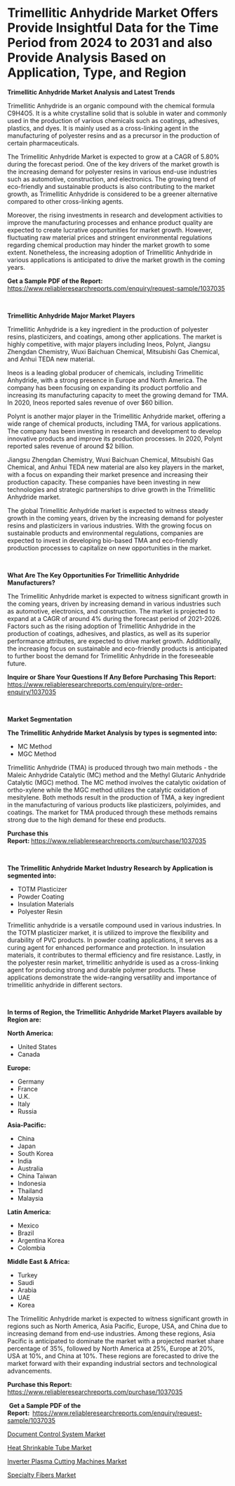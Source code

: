 <p><h1>Trimellitic Anhydride Market Offers Provide Insightful Data for the Time Period from 2024 to 2031 and also Provide Analysis Based on Application, Type, and Region</h1></p><p><strong>Trimellitic Anhydride Market Analysis and Latest Trends</strong></p>
<p><p>Trimellitic Anhydride is an organic compound with the chemical formula C9H4O5. It is a white crystalline solid that is soluble in water and commonly used in the production of various chemicals such as coatings, adhesives, plastics, and dyes. It is mainly used as a cross-linking agent in the manufacturing of polyester resins and as a precursor in the production of certain pharmaceuticals.</p><p>The Trimellitic Anhydride Market is expected to grow at a CAGR of 5.80% during the forecast period. One of the key drivers of the market growth is the increasing demand for polyester resins in various end-use industries such as automotive, construction, and electronics. The growing trend of eco-friendly and sustainable products is also contributing to the market growth, as Trimellitic Anhydride is considered to be a greener alternative compared to other cross-linking agents.</p><p>Moreover, the rising investments in research and development activities to improve the manufacturing processes and enhance product quality are expected to create lucrative opportunities for market growth. However, fluctuating raw material prices and stringent environmental regulations regarding chemical production may hinder the market growth to some extent. Nonetheless, the increasing adoption of Trimellitic Anhydride in various applications is anticipated to drive the market growth in the coming years.</p></p>
<p><strong>Get a Sample PDF of the Report:&nbsp;</strong> <a href="https://www.reliableresearchreports.com/enquiry/request-sample/1037035">https://www.reliableresearchreports.com/enquiry/request-sample/1037035</a></p>
<p>&nbsp;</p>
<p><strong>Trimellitic Anhydride Major Market Players</strong></p>
<p><p>Trimellitic Anhydride is a key ingredient in the production of polyester resins, plasticizers, and coatings, among other applications. The market is highly competitive, with major players including Ineos, Polynt, Jiangsu Zhengdan Chemistry, Wuxi Baichuan Chemical, Mitsubishi Gas Chemical, and Anhui TEDA new material.</p><p>Ineos is a leading global producer of chemicals, including Trimellitic Anhydride, with a strong presence in Europe and North America. The company has been focusing on expanding its product portfolio and increasing its manufacturing capacity to meet the growing demand for TMA. In 2020, Ineos reported sales revenue of over $60 billion.</p><p>Polynt is another major player in the Trimellitic Anhydride market, offering a wide range of chemical products, including TMA, for various applications. The company has been investing in research and development to develop innovative products and improve its production processes. In 2020, Polynt reported sales revenue of around $2 billion.</p><p>Jiangsu Zhengdan Chemistry, Wuxi Baichuan Chemical, Mitsubishi Gas Chemical, and Anhui TEDA new material are also key players in the market, with a focus on expanding their market presence and increasing their production capacity. These companies have been investing in new technologies and strategic partnerships to drive growth in the Trimellitic Anhydride market.</p><p>The global Trimellitic Anhydride market is expected to witness steady growth in the coming years, driven by the increasing demand for polyester resins and plasticizers in various industries. With the growing focus on sustainable products and environmental regulations, companies are expected to invest in developing bio-based TMA and eco-friendly production processes to capitalize on new opportunities in the market.</p></p>
<p>&nbsp;</p>
<p><strong>What Are The Key Opportunities For Trimellitic Anhydride Manufacturers?</strong></p>
<p><p>The Trimellitic Anhydride market is expected to witness significant growth in the coming years, driven by increasing demand in various industries such as automotive, electronics, and construction. The market is projected to expand at a CAGR of around 4% during the forecast period of 2021-2026. Factors such as the rising adoption of Trimellitic Anhydride in the production of coatings, adhesives, and plastics, as well as its superior performance attributes, are expected to drive market growth. Additionally, the increasing focus on sustainable and eco-friendly products is anticipated to further boost the demand for Trimellitic Anhydride in the foreseeable future.</p></p>
<p><strong>Inquire or Share Your Questions If Any Before Purchasing This Report:</strong> <a href="https://www.reliableresearchreports.com/enquiry/pre-order-enquiry/1037035">https://www.reliableresearchreports.com/enquiry/pre-order-enquiry/1037035</a></p>
<p>&nbsp;</p>
<p><strong>Market Segmentation</strong></p>
<p><strong>The Trimellitic Anhydride Market Analysis by types is segmented into:</strong></p>
<p><ul><li>MC Method</li><li>MGC Method</li></ul></p>
<p><p>Trimellitic Anhydride (TMA) is produced through two main methods - the Maleic Anhydride Catalytic (MC) method and the Methyl Glutaric Anhydride Catalytic (MGC) method. The MC method involves the catalytic oxidation of ortho-xylene while the MGC method utilizes the catalytic oxidation of mesitylene. Both methods result in the production of TMA, a key ingredient in the manufacturing of various products like plasticizers, polyimides, and coatings. The market for TMA produced through these methods remains strong due to the high demand for these end products.</p></p>
<p><strong>Purchase this Report:&nbsp;</strong><a href="https://www.reliableresearchreports.com/purchase/1037035">https://www.reliableresearchreports.com/purchase/1037035</a></p>
<p>&nbsp;</p>
<p><strong>The Trimellitic Anhydride Market Industry Research by Application is segmented into:</strong></p>
<p><ul><li>TOTM Plasticizer</li><li>Powder Coating</li><li>Insulation Materials</li><li>Polyester Resin</li></ul></p>
<p><p>Trimellitic anhydride is a versatile compound used in various industries. In the TOTM plasticizer market, it is utilized to improve the flexibility and durability of PVC products. In powder coating applications, it serves as a curing agent for enhanced performance and protection. In insulation materials, it contributes to thermal efficiency and fire resistance. Lastly, in the polyester resin market, trimellitic anhydride is used as a cross-linking agent for producing strong and durable polymer products. These applications demonstrate the wide-ranging versatility and importance of trimellitic anhydride in different sectors.</p></p>
<p>&nbsp;</p>
<p><strong>In terms of Region, the Trimellitic Anhydride Market Players available by Region are:</strong></p>
<p>
    <p> <strong> North America: </strong>
        <ul>
            <li>United States</li>
            <li>Canada</li>
        </ul>
        </p> 
    <p> <strong> Europe: </strong>
        <ul>
            <li>Germany</li>
            <li>France</li>
            <li>U.K.</li>
            <li>Italy</li>
            <li>Russia</li>
        </ul>
        </p> 
    <p> <strong> Asia-Pacific: </strong>
        <ul>
            <li>China</li>
            <li>Japan</li>
            <li>South Korea</li>
            <li>India</li>
            <li>Australia</li>
            <li>China Taiwan</li>
            <li>Indonesia</li>
            <li>Thailand</li>
            <li>Malaysia</li>
        </ul>
        </p> 
    <p> <strong> Latin America: </strong>
        <ul>
            <li>Mexico</li>
            <li>Brazil</li>
            <li>Argentina Korea</li>
            <li>Colombia</li>
        </ul>
        </p> 
    <p> <strong> Middle East & Africa: </strong>
        <ul>
            <li>Turkey</li>
            <li>Saudi</li>
            <li>Arabia</li>
            <li>UAE</li>
            <li>Korea</li>
        </ul>
    </p>
    </p>
<p><p>The Trimellitic Anhydride market is expected to witness significant growth in regions such as North America, Asia Pacific, Europe, USA, and China due to increasing demand from end-use industries. Among these regions, Asia Pacific is anticipated to dominate the market with a projected market share percentage of 35%, followed by North America at 25%, Europe at 20%, USA at 10%, and China at 10%. These regions are forecasted to drive the market forward with their expanding industrial sectors and technological advancements.</p></p>
<p><strong>Purchase this Report: </strong><a href="https://www.reliableresearchreports.com/purchase/1037035">https://www.reliableresearchreports.com/purchase/1037035</a></p>
<p>&nbsp;<strong>Get a Sample PDF of the Report:&nbsp;&nbsp;</strong><a href="https://www.reliableresearchreports.com/enquiry/request-sample/1037035">https://www.reliableresearchreports.com/enquiry/request-sample/1037035</a></p>
<p><strong></strong></p>
<p><p><a href="https://issuu.com/reportprime-2/docs/document-control-system-market-size-2030.pptx">Document Control System Market</a></p><p><a href="https://github.com/guneycigdem35/Market-Research-Report-List-2/blob/main/heat-shrinkable-tube-market.md">Heat Shrinkable Tube Market</a></p><p><a href="https://issuu.com/reportprime-2/docs/inverter-plasma-cutting-machines-market-size-2030.">Inverter Plasma Cutting Machines Market</a></p><p><a href="https://github.com/biheemgalvinlouises6hokrh3h/Market-Research-Report-List-1/blob/main/specialty-fibers-market.md">Specialty Fibers Market</a></p></p>